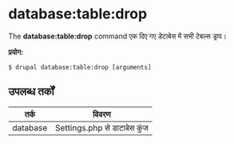 # database:table:drop
The **database:table:drop** command एक दिए गए डेटाबेस में सभी टेबल्स ड्राप।

**प्रयोग:**
```
$ drupal database:table:drop [arguments] 
```

## उपलब्ध तर्कों  
तर्क | विवरण
---------|-------------
database | Settings.php से डाटाबेस कुंज
